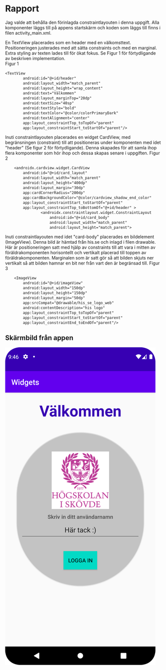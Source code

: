 
# Rapport

Jag valde att behålla den förinlagda constraintlayouten i denna uppgift. Alla komponenter läggs till på appens startskärm och koden som läggs till finns i filen activity_main.xml. 

En TextView placerades som en header med en välkomsttext. Positioneringen justerades med att sätta constraints och med en marginal. Extra styling av texten lades till för ökat fokus. Se Figur 1 för förtydligande av beskriven implementation.    
Figur 1
```
<TextView
        android:id="@+id/header"
        android:layout_width="match_parent"
        android:layout_height="wrap_content"
        android:text="Välkommen"
        android:layout_marginTop="20dp"
        android:textSize="40sp"
        android:textStyle="bold"
        android:textColor="@color/colorPrimaryDark"
        android:textAlignment="center"
        app:layout_constraintTop_toTopOf="parent"
        app:layout_constraintStart_toStartOf="parent"/>
```

Inuti constraintlayouten placerades en widget CardView, med begränsningen (constraint) till att positioneras under komponenten med idet "header" (Se figur 2 för förtydligande). 
Denna skapades för att samla ihop flera komponenter som hör ihop och dessa skapas senare i uppgiften.
Figur 2
```
    <androidx.cardview.widget.CardView
        android:id="@+id/card_layout"
        android:layout_width="match_parent"
        android:layout_height="400dp"
        android:layout_margin="30dp"
        app:cardCornerRadius="200dp"
        app:cardBackgroundColor="@color/cardview_shadow_end_color"
        app:layout_constraintStart_toStartOf="parent"
        app:layout_constraintTop_toBottomOf="@+id/header" >
                <androidx.constraintlayout.widget.ConstraintLayout
                    android:id="@+id/card_body"
                    android:layout_width="match_parent"
                    android:layout_height="match_parent">
```

Inuti constraintlayouten med idet "card-body" placerades en bildelement (ImageView). Denna bild är hämtad från his.se och inlagd i filen drawable. 
Här är positioneringen satt med hjälp av constraints till att vara i mitten av föräldrakomponenten horisontellt och vertikalt placerad till toppen av föräldrakomponenten. 
Marginalen som är satt gör så att bilden skjuts ner vertikalt så att bilden hamnar en bit ner från vart den är begränsad till. 
Figur 3
```
    <ImageView
        android:id="@+id/imageView"
        android:layout_width="150dp"
        android:layout_height="150dp"
        android:layout_margin="50dp"
        app:srcCompat="@drawable/his_se_logo_web"
        android:contentDescription="his logo"
        app:layout_constraintTop_toTopOf="parent"
        app:layout_constraintStart_toStartOf="parent"
        app:layout_constraintEnd_toEndOf="parent"/>
```

## Skärmbild från appen
![](Screenshot.png)

